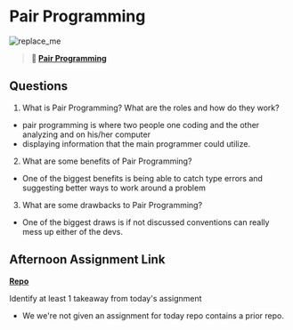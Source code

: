 # Pair Programming

![replace_me](https://codeworks.blob.core.windows.net/public/assets/img/illustrations/placeholder.svg)

> **📖 [Pair Programming](https://codeworksacademy.com/fs-student-guide/resources/wk7/01-Pair-Programming)**

## Questions

1. What is Pair Programming? What are the roles and how do they work?
- pair programming is where two people one coding and the other analyzing and on his/her computer 
- displaying information that the main programmer could utilize.
2. What are some benefits of Pair Programming?
- One of the biggest benefits is being able to catch type errors and suggesting better ways to work around a problem
3. What are some drawbacks to Pair Programming?
- One of the biggest draws is if not discussed conventions can really mess up either of the devs.
## Afternoon Assignment Link

**[Repo](https://github.com/samwgit/vue-playground-fr)**

Identify at least 1 takeaway from today's assignment
- We we're not given an assignment for today repo contains a prior repo.